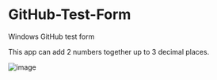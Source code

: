 # GitHub-Test-Form
Windows GitHub test form

This app can add 2 numbers together up to 3 decimal places.

![image](https://user-images.githubusercontent.com/81833509/113467359-3fb49c00-948e-11eb-97c1-aad80159e318.png)
